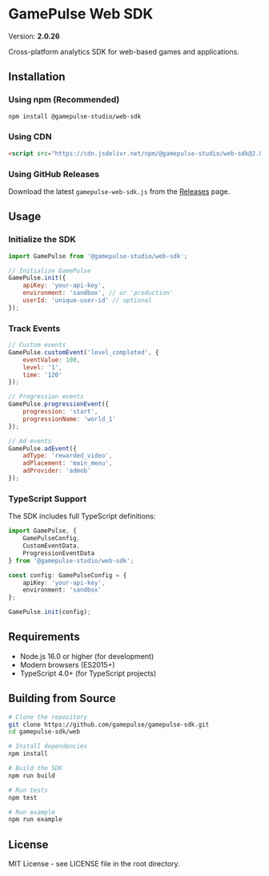 # GamePulse Web SDK

Version: **2.0.26**

Cross-platform analytics SDK for web-based games and applications.

## Installation

### Using npm (Recommended)

```bash
npm install @gamepulse-studio/web-sdk
```

### Using CDN

```html
<script src="https://cdn.jsdelivr.net/npm/@gamepulse-studio/web-sdk@2.0.26/dist/gamepulse.min.js"></script>
```

### Using GitHub Releases

Download the latest `gamepulse-web-sdk.js` from the [Releases](https://github.com/gamepulse/gamepulse-sdk/releases) page.

## Usage

### Initialize the SDK

```javascript
import GamePulse from '@gamepulse-studio/web-sdk';

// Initialize GamePulse
GamePulse.init({
    apiKey: 'your-api-key',
    environment: 'sandbox', // or 'production'
    userId: 'unique-user-id' // optional
});
```

### Track Events

```javascript
// Custom events
GamePulse.customEvent('level_completed', {
    eventValue: 100,
    level: '1',
    time: '120'
});

// Progression events
GamePulse.progressionEvent({
    progression: 'start',
    progressionName: 'world_1'
});

// Ad events
GamePulse.adEvent({
    adType: 'rewarded_video',
    adPlacement: 'main_menu',
    adProvider: 'admob'
});
```

### TypeScript Support

The SDK includes full TypeScript definitions:

```typescript
import GamePulse, { 
    GamePulseConfig, 
    CustomEventData, 
    ProgressionEventData 
} from '@gamepulse-studio/web-sdk';

const config: GamePulseConfig = {
    apiKey: 'your-api-key',
    environment: 'sandbox'
};

GamePulse.init(config);
```

## Requirements

- Node.js 16.0 or higher (for development)
- Modern browsers (ES2015+)
- TypeScript 4.0+ (for TypeScript projects)

## Building from Source

```bash
# Clone the repository
git clone https://github.com/gamepulse/gamepulse-sdk.git
cd gamepulse-sdk/web

# Install dependencies
npm install

# Build the SDK
npm run build

# Run tests
npm test

# Run example
npm run example
```

## License

MIT License - see LICENSE file in the root directory.